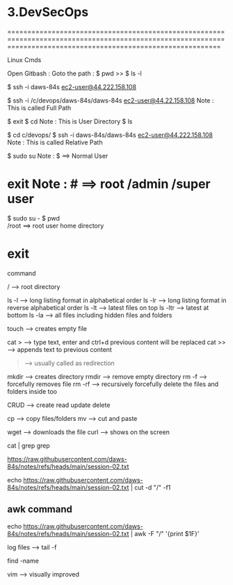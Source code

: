 # 3.DevSecOps
=================================================================================================================================================================

Linux Cmds

Open Gitbash : 
Goto the path : $ pwd  >> $ ls -l

$ ssh -i daws-84s ec2-user@44.222.158.108

$ ssh -i /c/devops/daws-84s/daws-84s ec2-user@44.22.158.108                  Note :  This is called  Full Path

$ exit 
$ cd                                                                         Note : This is User Directory 
$ ls 

$ cd c/devops/
$ ssh -i daws-84s/daws-84s ec2-user@44.222.158.108                          Note :  This is called  Relative Path


$ sudo su                                                                   Note : $ ==> Normal User
# exit                                                                      Note : # ==> root  /admin   /super user

$ sudo su - 
$ pwd     
        /root ==> root user home directory
# exit 

command <options> <inputs>

/ --> root directory

ls -l --> long listing format in alphabetical order
ls -lr --> long listing format in reverse alphabetical order
ls -lt --> latest files on top
ls -ltr --> latest at bottom
ls -la --> all files including hidden files and folders

touch <file-name> --> creates empty file

cat > <file-name> --> type text, enter and ctrl+d
previous content will be replaced
cat >> <file-name> --> appends text to previous content


> --> usually called as redirection

mkdir <name> --> creates directory
rmdir --> remove empty directory
rm -f --> forcefully removes file
rm -rf --> recursively forcefully delete the files and folders inside too

CRUD --> create read update delete

cp <source> <destination> --> copy files/folders
mv <source> <destination> --> cut and paste

wget <URL> --> downloads the file
curl <URL> --> shows on the screen

cat <file-name> | grep <word-to-search>
grep <word-to-search> <file>

https://raw.githubusercontent.com/daws-84s/notes/refs/heads/main/session-02.txt

echo https://raw.githubusercontent.com/daws-84s/notes/refs/heads/main/session-02.txt | cut -d "/" -f1

awk command
------------
echo https://raw.githubusercontent.com/daws-84s/notes/refs/heads/main/session-02.txt | awk -F "/" '{print $1F}'

log files --> tail -f <log-file>

find <where to search> -name <file-name>

vim --> visually improved


